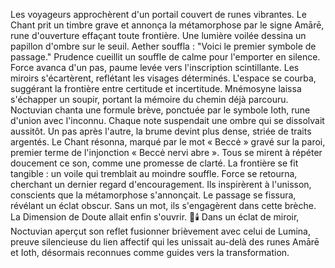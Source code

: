 Les voyageurs approchèrent d'un portail couvert de runes vibrantes.
Le Chant prit un timbre grave et annonça la métamorphose par le signe Amārē, rune d'ouverture effaçant toute frontière.
Une lumière voilée dessina un papillon d'ombre sur le seuil.
Aether souffla : "Voici le premier symbole de passage."
Prudence cueillit un souffle de calme pour l'emporter en silence.
Force avanca d'un pas, paume levée vers l'inscription scintillante.
Les miroirs s'écartèrent, reflétant les visages déterminés.
L'espace se courba, suggérant la frontière entre certitude et incertitude.
Mnémosyne laissa s'échapper un soupir, portant la mémoire du chemin déjà parcouru.
Noctuvian chanta une formule brève, ponctuée par le symbole Ioth, rune d'union avec l'inconnu.
Chaque note suspendait une ombre qui se dissolvait aussitôt.
Un pas après l'autre, la brume devint plus dense, striée de traits argentés.
Le Chant résonna, marqué par le mot « Beccė » gravé sur la paroi, premier terme de l'injonction « Beccė nervi abre ».
Tous se mirent à répéter doucement ce son, comme une promesse de clarté.
La frontière se fit tangible : un voile qui tremblait au moindre souffle.
Force se retourna, cherchant un dernier regard d'encouragement.
Ils inspirèrent à l'unisson, conscients que la métamorphose s'annonçait.
Le passage se fissura, révélant un éclat obscur.
Sans un mot, ils s'engagèrent dans cette brèche.
La Dimension de Doute allait enfin s'ouvrir.
🌌🕯️
Dans un éclat de miroir, Noctuvian aperçut son reflet fusionner brièvement avec celui de Lumina, preuve silencieuse du lien affectif qui les unissait au-delà des runes Amārē et Ioth, désormais reconnues comme guides vers la transformation.
